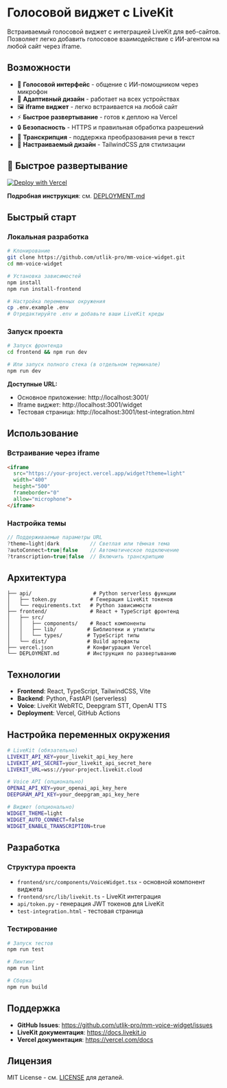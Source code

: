 # Голосовой виджет с LiveKit

Встраиваемый голосовой виджет с интеграцией LiveKit для веб-сайтов. Позволяет легко добавить голосовое взаимодействие с ИИ-агентом на любой сайт через iframe.

## Возможности

- 🎤 **Голосовой интерфейс** - общение с ИИ-помощником через микрофон
- 📱 **Адаптивный дизайн** - работает на всех устройствах
- 🖼️ **iframe виджет** - легко встраивается на любой сайт
- ⚡ **Быстрое развертывание** - готов к деплою на Vercel
- 🔒 **Безопасность** - HTTPS и правильная обработка разрешений
- 📝 **Транскрипция** - поддержка преобразования речи в текст
- 🎨 **Настраиваемый дизайн** - TailwindCSS для стилизации

## 🚀 Быстрое развертывание

[![Deploy with Vercel](https://vercel.com/button)](https://vercel.com/new/clone?repository-url=https://github.com/utlik-pro/mm-voice-widget)

**Подробная инструкция**: см. [DEPLOYMENT.md](./DEPLOYMENT.md)

## Быстрый старт

### Локальная разработка

```bash
# Клонирование
git clone https://github.com/utlik-pro/mm-voice-widget.git
cd mm-voice-widget

# Установка зависимостей
npm install
npm run install-frontend

# Настройка переменных окружения
cp .env.example .env
# Отредактируйте .env и добавьте ваши LiveKit креды
```

### Запуск проекта

```bash
# Запуск фронтенда
cd frontend && npm run dev

# Или запуск полного стека (в отдельном терминале)
npm run dev
```

**Доступные URL:**
- Основное приложение: http://localhost:3001/
- Iframe виджет: http://localhost:3001/widget
- Тестовая страница: http://localhost:3001/test-integration.html

## Использование

### Встраивание через iframe

```html
<iframe 
  src="https://your-project.vercel.app/widget?theme=light"
  width="400" 
  height="500"
  frameborder="0"
  allow="microphone">
</iframe>
```

### Настройка темы

```javascript
// Поддерживаемые параметры URL
?theme=light|dark          // Светлая или тёмная тема
?autoConnect=true|false    // Автоматическое подключение
?transcription=true|false  // Включить транскрипцию
```

## Архитектура

```
├── api/                    # Python serverless функции
│   ├── token.py           # Генерация LiveKit токенов
│   └── requirements.txt   # Python зависимости
├── frontend/              # React + TypeScript фронтенд
│   ├── src/
│   │   ├── components/    # React компоненты
│   │   ├── lib/          # Библиотеки и утилиты
│   │   └── types/        # TypeScript типы
│   └── dist/             # Build артефакты
├── vercel.json           # Конфигурация Vercel
└── DEPLOYMENT.md         # Инструкция по развертыванию
```

## Технологии

- **Frontend**: React, TypeScript, TailwindCSS, Vite
- **Backend**: Python, FastAPI (serverless)
- **Voice**: LiveKit WebRTC, Deepgram STT, OpenAI TTS
- **Deployment**: Vercel, GitHub Actions

## Настройка переменных окружения

```bash
# LiveKit (обязательно)
LIVEKIT_API_KEY=your_livekit_api_key_here
LIVEKIT_API_SECRET=your_livekit_api_secret_here
LIVEKIT_URL=wss://your-project.livekit.cloud

# Voice API (опционально)
OPENAI_API_KEY=your_openai_api_key_here
DEEPGRAM_API_KEY=your_deepgram_api_key_here

# Виджет (опционально)
WIDGET_THEME=light
WIDGET_AUTO_CONNECT=false
WIDGET_ENABLE_TRANSCRIPTION=true
```

## Разработка

### Структура проекта

- `frontend/src/components/VoiceWidget.tsx` - основной компонент виджета
- `frontend/src/lib/livekit.ts` - LiveKit интеграция
- `api/token.py` - генерация JWT токенов для LiveKit
- `test-integration.html` - тестовая страница

### Тестирование

```bash
# Запуск тестов
npm run test

# Линтинг
npm run lint

# Сборка
npm run build
```

## Поддержка

- **GitHub Issues**: https://github.com/utlik-pro/mm-voice-widget/issues
- **LiveKit документация**: https://docs.livekit.io
- **Vercel документация**: https://vercel.com/docs

## Лицензия

MIT License - см. [LICENSE](LICENSE) для деталей. 